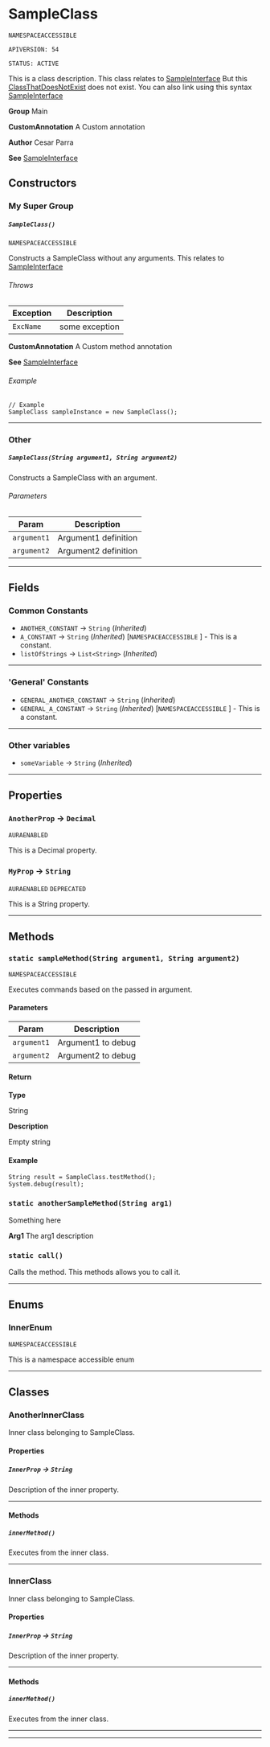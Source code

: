 # SampleClass

`NAMESPACEACCESSIBLE`

`APIVERSION: 54`

`STATUS: ACTIVE`

This is a class description. This class relates to [SampleInterface](/Sample-Interfaces/SampleInterface.md)
             But this [ClassThatDoesNotExist](ClassThatDoesNotExist) does not exist.
             You can also link using this syntax [SampleInterface](/Sample-Interfaces/SampleInterface.md)


**Group** Main


**CustomAnnotation** A Custom annotation


**Author** Cesar Parra


**See** [SampleInterface](/Sample-Interfaces/SampleInterface.md)

## Constructors
### My Super Group
##### `SampleClass()`

`NAMESPACEACCESSIBLE`

Constructs a SampleClass without any arguments. This relates to [SampleInterface](/Sample-Interfaces/SampleInterface.md)

###### Throws

|Exception|Description|
|---|---|
|`ExcName`|some exception|


**CustomAnnotation** A Custom method annotation


**See** [SampleInterface](/Sample-Interfaces/SampleInterface.md)

###### Example
```apex
// Example
SampleClass sampleInstance = new SampleClass();
```


---
### Other
##### `SampleClass(String argument1, String argument2)`

Constructs a SampleClass with an argument.

###### Parameters

|Param|Description|
|---|---|
|`argument1`|Argument1 definition|
|`argument2`|Argument2 definition|

---
## Fields
### Common Constants

* `ANOTHER_CONSTANT` → `String` (*Inherited*)  
* `A_CONSTANT` → `String` (*Inherited*)  [`NAMESPACEACCESSIBLE` ]  - This is a constant.
* `listOfStrings` → `List<String>` (*Inherited*)  
---
### 'General' Constants

* `GENERAL_ANOTHER_CONSTANT` → `String` (*Inherited*)  
* `GENERAL_A_CONSTANT` → `String` (*Inherited*)  [`NAMESPACEACCESSIBLE` ]  - This is a constant.
---
### Other variables

* `someVariable` → `String` (*Inherited*)  
---
## Properties

### `AnotherProp` → `Decimal`

`AURAENABLED` 

This is a Decimal property.

### `MyProp` → `String`

`AURAENABLED` 
`DEPRECATED` 

This is a String property.

---
## Methods
### `static sampleMethod(String argument1, String argument2)`

`NAMESPACEACCESSIBLE`

Executes commands based on the passed in argument.

#### Parameters

|Param|Description|
|---|---|
|`argument1`|Argument1 to debug|
|`argument2`|Argument2 to debug|

#### Return

**Type**

String

**Description**

Empty string

#### Example
```apex
String result = SampleClass.testMethod();
System.debug(result);
```


### `static anotherSampleMethod(String arg1)`

Something here


**Arg1** The arg1 description

### `static call()`

Calls the method. This methods allows you to call it.

---
## Enums
### InnerEnum

`NAMESPACEACCESSIBLE`

This is a namespace accessible enum


---
## Classes
### AnotherInnerClass

Inner class belonging to SampleClass.

#### Properties

##### `InnerProp` → `String`


Description of the inner property.

---
#### Methods
##### `innerMethod()`

Executes from the inner class.

---

### InnerClass

Inner class belonging to SampleClass.

#### Properties

##### `InnerProp` → `String`


Description of the inner property.

---
#### Methods
##### `innerMethod()`

Executes from the inner class.

---

---
